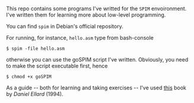 This repo contains some programs I've writted for the `SPIM`
envoironment. I've written them for learning more about
low-level programming.

You can find `spim` in Debian's official repository.

For running, for instance, `hello.asm` type from bash-console

    $ spim -file hello.asm

otherwise you can use the goSPIM script I've written. Obviously, you
need to make the script executable first, hence

    $ chmod +x goSPIM
    
As a guide -- both for learning and taking exercises -- I've used [this](http://ellard.org/dan/www/Courses/cs50-asm.pdf) book by _Daniel Ellard_ (1994).
